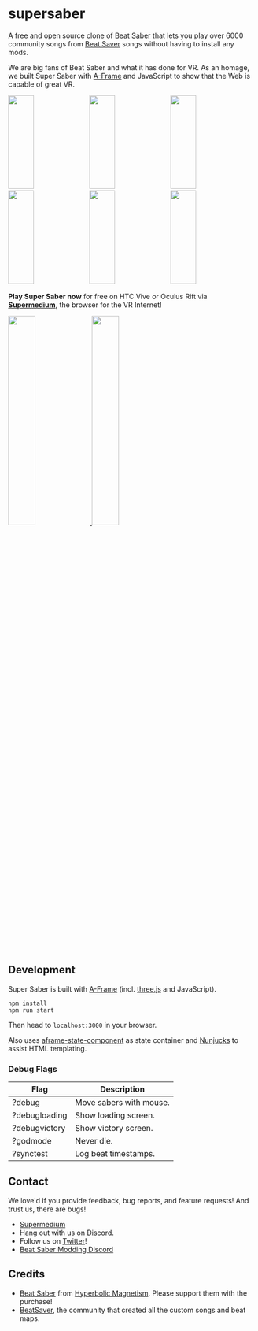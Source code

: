 # supersaber

A free and open source clone of [Beat Saber](https://beatsaber.com) that lets
you play over 6000 community songs from [Beat Saver](https://beatsaver.com/)
songs without having to install any mods.

We are big fans of Beat Saber and what it has done for VR. As an homage, we
built Super Saber with [A-Frame](https://aframe.io) and JavaScript to show that
the Web is capable of great VR.

<img src="https://user-images.githubusercontent.com/674727/49785956-0cefa400-fcd7-11e8-9320-d272ce5b41b7.jpg" height="190" width="32%">
<img src="https://user-images.githubusercontent.com/674727/49785957-0cefa400-fcd7-11e8-94b2-7dd9abf9db9d.jpg" height="190" width="32%">
<img src="https://user-images.githubusercontent.com/674727/49785958-0cefa400-fcd7-11e8-9fdb-c2ae754a0519.jpg" height="190" width="32%">
<img src="https://user-images.githubusercontent.com/674727/49785959-0eb96780-fcd7-11e8-9b13-9e0ca704063f.png" height="190" width="32%">
<img src="https://user-images.githubusercontent.com/674727/49786046-4cb68b80-fcd7-11e8-8e3c-4701c435fae0.jpg" height="190" width="32%">
<img src="https://user-images.githubusercontent.com/674727/49786049-52ac6c80-fcd7-11e8-8805-0adc76606aaf.jpg" height="190" width="32%">

**Play Super Saber now** for free on HTC Vive or Oculus Rift via
**[Supermedium](https://supermedium.com)**, the browser for the VR Internet!

<a href="https://store.steampowered.com/app/803010/Supermedium/">
  <img src="https://user-images.githubusercontent.com/674727/48661907-84ab1580-ea2e-11e8-844a-63a111cccd13.png" width="33%">
</a>
<a href="https://www.oculus.com/experiences/rift/1629560483789871/">
  <img src="https://user-images.githubusercontent.com/674727/48661906-84127f00-ea2e-11e8-8cd9-6b98cf05eb85.png" width="33%">
</a>

## Development

Super Saber is built with [A-Frame](https://aframe.io) (incl.
[three.js](https://threejs.org) and JavaScript).

```
npm install
npm run start
```

Then head to `localhost:3000` in your browser.

Also uses
[aframe-state-component](https://www.npmjs.com/package/aframe-state-component)
as state container and [Nunjucks](https://mozilla.github.io/nunjucks/) to
assist HTML templating.

### Debug Flags

| Flag          | Description             |
|---------------|-------------------------|
| ?debug        | Move sabers with mouse. |
| ?debugloading | Show loading screen.    |
| ?debugvictory | Show victory screen.    |
| ?godmode      | Never die.              |
| ?synctest     | Log beat timestamps.    |

## Contact

We love'd if you provide feedback, bug reports, and feature requests! And trust
us, there are bugs!

- [Supermedium](https://supermedium.com)
- Hang out with us on [Discord](https://supermedium.com/discord/).
- Follow us on [Twitter](https://twitter.com/supermediumvr)!
- [Beat Saber Modding Discord](https://discordapp.com/invite/6JcXMq3)

## Credits

- [Beat Saber](https://beatsaber.com) from [Hyperbolic Magnetism](http://www.hyperbolicmagnetism.com/). Please support them with the purchase!
- [BeatSaver](https://beatsaver.com), the community that created all the custom songs and beat maps.
